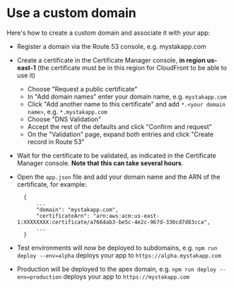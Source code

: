# Use a custom domain

Here's how to create a custom domain and associate it with your app:

- Register a domain via the Route 53 console, e.g. mystakapp.com
- Create a certificate in the Certificate Manager console, **in region us-east-1** (the certificate must be in this region for CloudFront to be able to use it)
  - Choose "Request a public certificate" 
  - In "Add domain names" enter your domain name, e.g. `mystakapp.com`
  - Click "Add another name to this certificate" and add `*.<your domain name>`, e.g. `*.mystakapp.com`
  - Choose "DNS Validation"
  - Accept the rest of the defaults and click "Confirm and request"
  - On the "Validation" page, expand both entries and click "Create record in Route 53"
- Wait for the certificate to be validated, as indicated in the Certificate Manager console. **Note that this can take several hours**.
- Open the `app.json` file and add your domain name and the ARN of the certificate, for example:

        {
            ...
            "domain": "mystakapp.com",
            "certificateArn": "arn:aws:acm:us-east-1:XXXXXXXX:certificate/a7664ab3-be5c-4e2c-967d-330cd7d83cca",
            ...
        }

- Test environments will now be deployed to subdomains, e.g. `npm run deploy --env=alpha` deploys your app to `https://alpha.mystakapp.com`
- Production will be deployed to the apex domain, e.g. `npm run deploy --env=production` deploys your app to `https://mystakapp.com`
